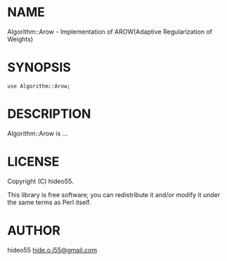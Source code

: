 # NAME

Algorithm::Arow - Implementation of AROW(Adaptive Regularization of Weights)

# SYNOPSIS

    use Algorithm::Arow;

# DESCRIPTION

Algorithm::Arow is ...

# LICENSE

Copyright (C) hideo55.

This library is free software; you can redistribute it and/or modify
it under the same terms as Perl itself.

# AUTHOR

hideo55 <hide.o.j55@gmail.com>
